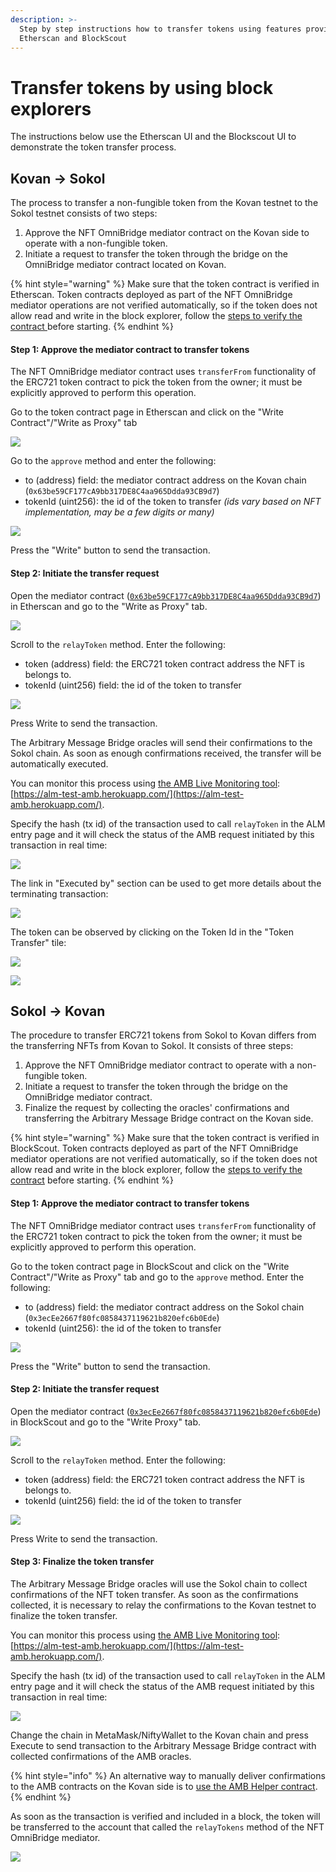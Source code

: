 ```yaml
---
description: >-
  Step by step instructions how to transfer tokens using features provided by
  Etherscan and BlockScout
---
```


# Transfer tokens by using block explorers

The instructions below use the Etherscan UI and the Blockscout UI to demonstrate the token transfer process. 

## Kovan -&gt; Sokol

The process to transfer a non-fungible token from the Kovan testnet to the Sokol testnet consists of two steps:

1. Approve the NFT OmniBridge mediator contract on the Kovan side to operate with a non-fungible token.
2. Initiate a request to transfer the token through the bridge on the OmniBridge mediator contract located on Kovan.

{% hint style="warning" %}
Make sure that the token contract is verified in Etherscan. Token contracts deployed as part of the NFT OmniBridge mediator operations are not verified automatically, so if the token does not allow read and write in the block explorer, follow the [steps to verify the contract ](https://etherscan.io/verifyContract)before starting.
{% endhint %}

#### Step 1: Approve the mediator contract to transfer tokens

The NFT OmniBridge mediator contract uses `transferFrom` functionality of the ERC721 token contract to pick the token from the owner; it must be explicitly approved to perform this operation.

Go to the token contract page in Etherscan and click on the "Write Contract"/"Write as Proxy" tab

![](../../.gitbook/assets/image%20%28135%29.png)

Go to the `approve` method and enter the following:

* to \(address\) field:  the mediator contract address on the Kovan chain \(`0x63be59CF177cA9bb317DE8C4aa965Ddda93CB9d7`\) 
* tokenId \(uint256\):  the id of the token to transfer _\(ids vary based on NFT implementation, may be a few digits or many\)_

![](../../.gitbook/assets/image%20%28138%29.png)

Press the "Write" button to send the transaction.

#### Step 2: Initiate the transfer request

Open the mediator contract \([`0x63be59CF177cA9bb317DE8C4aa965Ddda93CB9d7`](https://kovan.etherscan.io/address/0x63be59CF177cA9bb317DE8C4aa965Ddda93CB9d7#writeProxyContract)\)  in Etherscan and go to the "Write as Proxy" tab.

![](../../.gitbook/assets/image%20%28141%29.png)

Scroll to the `relayToken` method. Enter the following:

* token \(address\) field: the ERC721 token contract address the NFT is belongs to.
* tokenId \(uint256\) field: the id of the token to transfer

![](../../.gitbook/assets/image%20%28133%29.png)

Press Write to send the transaction.

The Arbitrary Message Bridge oracles will send their confirmations to the Sokol chain. As soon as enough confirmations received, the transfer will be automatically executed.

You can monitor this process using [the AMB Live Monitoring tool](https://docs.tokenbridge.net/about-tokenbridge/components/amb-live-monitoring-application): [https://alm-test-amb.herokuapp.com/](https://alm-test-amb.herokuapp.com/).

Specify the hash \(tx id\) of the transaction used to call `relayToken` in the ALM entry page and it will check the status of the AMB request initiated by this transaction in real time:

![](../../.gitbook/assets/image%20%28132%29.png)

The link in "Executed by" section can be used to get more details about the terminating transaction: 

![](../../.gitbook/assets/image%20%28131%29.png)

The token can be observed by clicking on the Token Id in the "Token Transfer" tile:

![](../../.gitbook/assets/image%20%28137%29.png)

![](../../.gitbook/assets/image%20%28134%29.png)

## Sokol -&gt; Kovan

The procedure to transfer ERC721 tokens from Sokol to Kovan differs from the transferring NFTs from Kovan to Sokol. It consists of three steps:

1. Approve the NFT OmniBridge mediator contract to operate with a non-fungible token.
2. Initiate a request to transfer the token through the bridge on the OmniBridge mediator contract.
3. Finalize the request by collecting the oracles' confirmations and transferring the Arbitrary Message Bridge contract on the Kovan side.

{% hint style="warning" %}
Make sure that the token contract is verified in BlockScout. Token contracts deployed as part of the NFT OmniBridge mediator operations are not verified automatically, so if the token does not allow read and write in the block explorer, follow the [steps to verify the contract](https://docs.blockscout.com/for-users/smart-contract-interaction/verifying-a-smart-contract) before starting.
{% endhint %}

#### Step 1: Approve the mediator contract to transfer tokens

The NFT OmniBridge mediator contract uses `transferFrom` functionality of the ERC721 token contract to pick the token from the owner; it must be explicitly approved to perform this operation.

Go to the token contract page in BlockScout and click on the "Write Contract"/"Write as Proxy" tab and go to the `approve` method. Enter the following:

* to \(address\) field:  the mediator contract address on the Sokol chain \(`0x3ecEe2667f80fc0858437119621b820efc6b0Ede`\) 
* tokenId \(uint256\):  the id of the token to transfer

![](../../.gitbook/assets/image%20%28142%29.png)

Press the "Write" button to send the transaction.

#### Step 2: Initiate the transfer request

Open the mediator contract \([`0x3ecEe2667f80fc0858437119621b820efc6b0Ede`](https://blockscout.com/poa/sokol/address/0x3ecEe2667f80fc0858437119621b820efc6b0Ede/write-proxy)\)  in BlockScout and go to the "Write Proxy" tab.

![](../../.gitbook/assets/image%20%28139%29.png)

Scroll to the `relayToken` method. Enter the following:

* token \(address\) field: the ERC721 token contract address the NFT is belongs to.
* tokenId \(uint256\) field: the id of the token to transfer

![](../../.gitbook/assets/image%20%28136%29.png)

Press Write to send the transaction.

#### Step 3: Finalize the token transfer 

The Arbitrary Message Bridge oracles will use the Sokol chain to collect confirmations of the NFT token transfer. As soon as the confirmations collected, it is necessary to relay the confirmations to the Kovan testnet to finalize the token transfer.

You can monitor this process using [the AMB Live Monitoring tool](https://docs.tokenbridge.net/about-tokenbridge/components/amb-live-monitoring-application): [https://alm-test-amb.herokuapp.com/](https://alm-test-amb.herokuapp.com/).

Specify the hash \(tx id\) of the transaction used to call `relayToken` in the ALM entry page and it will check the status of the AMB request initiated by this transaction in real time:

![](../../.gitbook/assets/image%20%28130%29.png)

Change the chain in MetaMask/NiftyWallet to the Kovan chain and press Execute to send transaction to the Arbitrary Message Bridge contract with collected confirmations of the AMB oracles.

{% hint style="info" %}
An alternative way to manually deliver confirmations to the AMB contracts on the Kovan side is to [use the AMB Helper contract](https://docs.tokenbridge.net/kovan-sokol-amb-bridge/about-the-kovan-sokol-amb/submit-confirmations-manually).
{% endhint %}

As soon as the transaction is verified and included in a block, the token will be transferred to the account that called the `relayTokens` method of the NFT OmniBridge mediator.

![](../../.gitbook/assets/image%20%28140%29.png)



